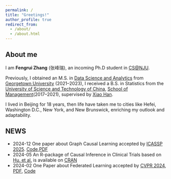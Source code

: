 ```yaml
---
permalink: /
title: "Greetings!"
author_profile: true
redirect_from: 
  - /about/
  - /about.html
---
```


## About me
I am **Fengrui Zhang** (张峰瑞), an incoming Ph.D student in [CS@NJU](https://cs.nju.edu.cn/cs_en/). 

Previously, I obtained an M.S. in [Data Science and Analytics](https://analytics.georgetown.edu/) from [Georgetown University](https://georgetown.edu/) (2021–2023), I received a B.S. in Statistics from the [University of Science and Technology of China](https://en.ustc.edu.cn/), [School of Management](https://en.business.ustc.edu.cn/main.htm)(2017–2021), supervised by [Xiao Han](https://bs.ustc.edu.cn/english/profile-652.html).

I lived in Beijing for 18 years, then life have taken me to cities like Hefei, Washington D.C., New York, and New Brunswick, enriching my outlook and adaptability.


## NEWS

- 2024-12 One paper about Graph Causal Learning accepted by [ICASSP 2025](https://2025.ieeeicassp.org/). [Code](https://github.com/fengrui-z/ECAL),[PDF](https://ieeexplore.ieee.org/stamp/stamp.jsp?arnumber=10889221)
- 2024-05 An R-package of Causal Inference in Clinical Trials based on [Hu. et al.](https://onlinelibrary.wiley.com/doi/10.1002/sim.9548) is available on [CRAN](https://cran.r-project.org/web/packages/riAFTBART/)
- 2024-02 One Paper about Federated Learning accepted by [CVPR 2024](https://cvpr.thecvf.com/Conferences/2024), [PDF](https://ieeexplore.ieee.org/document/10656892/citations?tabFilter=papers#citations), [Code](https://github.com/fengrui-z/FedBary)
